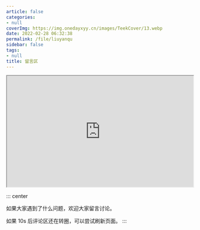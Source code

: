 ```yaml
---
article: false
categories:
- null
coverImg: https://img.onedayxyy.cn/images/TeekCover/13.webp
date: 2022-02-28 06:32:38
permalink: /file/liuyanqu
sidebar: false
tags:
- null
title: 留言区
---
```

<iframe class="c-viewer__iframe" src="https://sketchfab.com/models/9af0ae87238a4840b95a83f9e6c5cdde/embed?autostart=1&amp;" id="api-frame" allow="autoplay; xr-spatial-tracking" xr-spatial-tracking="true" allowfullscreen="" width="100%" height="300"></iframe>

::: center

如果大家遇到了什么问题，欢迎大家留言讨论。

如果 10s 后评论区还在转圈，可以尝试刷新页面。
:::